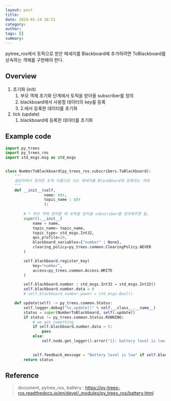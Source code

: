 ```yaml
---
layout: post
title: 
date: 2024-01-14 16:51
category: 
author: 
tags: []
summary: 
---
```


pytree_ros에서 토픽으로 받은 메세지를 Blackboard에 추가하려면 ToBlackboard를 상속하는 객체를 구현해야 한다.

## Overview

1. 초기화 (init)
    1. 부모 객체 초기화 단계에서 토픽을 받아올 subscriber를 정의
    2. blackboard에서 사용할 데이터의 key를 등록
    3. 2.에서 등록한 데이터를 초기화
2. tick (update)
    1. blackboard에 등록한 데이터를 초기화


## Example code

```python
import py_trees
import py_trees_ros
import std_msgs.msg as std_msgs


class NumberToBlackboard(py_trees_ros.subscribers.ToBlackboard):
    """
    생성자에서 정의한 토픽 이름으로 오는 메세지를 BlackBoard에 등록하는 객체
    """
    def __init__(self,
                 name: str,
                 topic_name : str
                 ):
        
        # * 부모 객체 정의할 때 토픽을 받아올 subscriber를 정의해주면 됨.
        super().__init__(
            name = name,
            topic_name= topic_name,
            topic_type= std_msgs.Int32,
            qos_profile=10,
            blackboard_variables={"number" : None},
            clearing_policy=py_trees.common.ClearingPolicy.NEVER
        )

        self.blackboard.register_key(
            key="number",
            access=py_trees.common.Access.WRITE
        )

        self.blackboard.number : std_msgs.Int32 = std_msgs.Int32()
        self.blackboard.number.data = 0
        # self.blackboard.number.power = std_msgs.Bool()

    def update(self) -> py_trees.common.Status:
        self.logger.debug("%s.update()" % self.__class__.__name__)
        status = super(NumberToBlackboard, self).update()
        if status != py_trees.common.Status.RUNNING:
            # we got something
            if self.blackboard.number.data > 5:
                pass
            else:
                self.node.get_logger().error("{}: battery level is low!".format(self.name))
            

            self.feedback_message = "Battery level is low" if self.blackboard.number.data < 5 else "Battery level is ok"
        return status

```

## Reference

> document, pytree_ros, battery : https://py-trees-ros.readthedocs.io/en/devel/_modules/py_trees_ros/battery.html